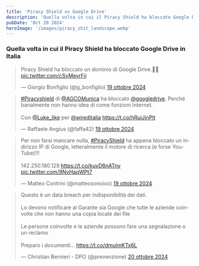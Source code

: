 ```yaml
---
title: 'Piracy Shield vs Google Drive'
description: 'Quella volta in cui il Piracy Shield ha bloccato Google Drive in Italia'
pubDate: 'Oct 20 2024'
heroImage: '/images/piracy_shit_landscape.webp'
---
```


### Quella volta in cui il Piracy Shield ha bloccato Google Drive in Italia

<blockquote class="twitter-tweet" data-lang="it" data-dnt="true"><p lang="it" dir="ltr">Piracy Shield ha bloccato un dominio di Google Drive.🤦‍♂️ <a href="https://t.co/cSvMevrFii">pic.twitter.com/cSvMevrFii</a></p>&mdash; Giorgio Bonfiglio (@g_bonfiglio) <a href="https://twitter.com/g_bonfiglio/status/1847728976933904453?ref_src=twsrc%5Etfw">19 ottobre 2024</a></blockquote> <script async src="https://platform.twitter.com/widgets.js" charset="utf-8"></script>

<blockquote class="twitter-tweet" data-lang="it" data-dnt="true"><p lang="it" dir="ltr"><a href="https://twitter.com/hashtag/Piracyshield?src=hash&amp;ref_src=twsrc%5Etfw">#Piracyshield</a> di <a href="https://twitter.com/AGCOMunica?ref_src=twsrc%5Etfw">@AGCOMunica</a> ha bloccato <a href="https://twitter.com/googledrive?ref_src=twsrc%5Etfw">@googledrive</a>. Perché banalmente non hanno idea di come funzioni Internet. <br><br>Con <a href="https://twitter.com/Luke_like?ref_src=twsrc%5Etfw">@Luke_like</a> per <a href="https://twitter.com/wireditalia?ref_src=twsrc%5Etfw">@wireditalia</a> <a href="https://t.co/hRuiJinPlt">https://t.co/hRuiJinPlt</a></p>&mdash; Raffaele Angius (@faffa42) <a href="https://twitter.com/faffa42/status/1847766584078602313?ref_src=twsrc%5Etfw">19 ottobre 2024</a></blockquote> <script async src="https://platform.twitter.com/widgets.js" charset="utf-8"></script>

<blockquote class="twitter-tweet" data-lang="it" data-dnt="true"><p lang="it" dir="ltr">Per non farsi mancare nulla, <a href="https://twitter.com/hashtag/PiracyShield?src=hash&amp;ref_src=twsrc%5Etfw">#PiracyShield</a> ha appena bloccato un indirizzo IP di Google, letteralmente il motore di ricerca (e forse YouTube)!!!<br><br>142.250.180.129 <a href="https://t.co/kuvD6nATny">https://t.co/kuvD6nATny</a> <a href="https://t.co/9NvHaqWPt7">pic.twitter.com/9NvHaqWPt7</a></p>&mdash; Matteo Contrini (@matteosonoioo) <a href="https://twitter.com/matteosonoioo/status/1847725130673459295?ref_src=twsrc%5Etfw">19 ottobre 2024</a></blockquote> <script async src="https://platform.twitter.com/widgets.js" charset="utf-8"></script>

<blockquote class="twitter-tweet" data-lang="it" data-dnt="true"><p lang="it" dir="ltr">Questo è un data breach per indisponibilità dei dati. <br><br>Lo devono notificare al Garante sia Google che tutte le aziende coinvolte che non hanno una copia locale dei file<br><br>Le persone coinvolte e le aziende possono fare una segnalazione o un reclamo<br><br>Preparo i documenti… <a href="https://t.co/dmulmKTx6L">https://t.co/dmulmKTx6L</a></p>&mdash; Christian Bernieri - DPO (@prevenzione) <a href="https://twitter.com/prevenzione/status/1847900276751007965?ref_src=twsrc%5Etfw">20 ottobre 2024</a></blockquote> <script async src="https://platform.twitter.com/widgets.js" charset="utf-8"></script>
